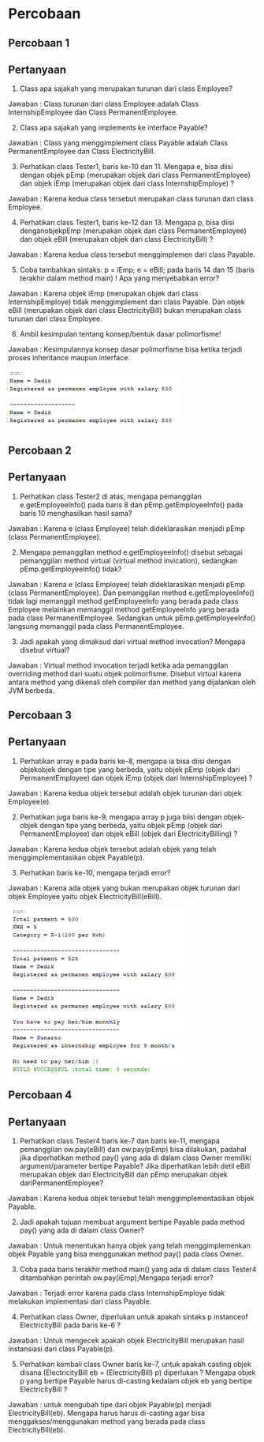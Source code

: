# Percobaan
## Percobaan 1
## Pertanyaan
1. Class apa sajakah yang merupakan turunan dari class Employee?

Jawaban : Class turunan dari class Employee adalah Class InternshipEmployee dan Class PermanentEmployee.

2. Class apa sajakah yang implements ke interface Payable?

Jawaban : Class yang menggimplement class Payable adalah Class PermanentEmployee dan Class ElectricityBill.

3. Perhatikan class Tester1, baris ke-10 dan 11. Mengapa e, bisa diisi dengan objek pEmp (merupakan objek dari class PermanentEmployee)
dan objek iEmp (merupakan objek dari class InternshipEmploye) ?

Jawaban : Karena kedua class tersebut merupakan class turunan dari class Employee.

4. Perhatikan class Tester1, baris ke-12 dan 13. Mengapa p, bisa diisi denganobjekpEmp (merupakan objek dari class
PermanentEmployee) dan objek eBill (merupakan objek dari class ElectricityBill) ?

Jawaban : Karena kedua class tersebut menggimplemen dari class Payable.

5. Coba tambahkan sintaks:
p = iEmp;
e = eBill;
pada baris 14 dan 15 (baris terakhir dalam method main) ! Apa yang menyebabkan error?

Jawaban : Karena objek iEmp (merupakan objek dari class InternshipEmploye) tidak menggimplement dari class Payable. 
Dan objek eBill (merupakan objek dari class ElectricityBill) bukan merupakan class turunan dari class Employee.

6. Ambil kesimpulan tentang konsep/bentuk dasar polimorfisme!

Jawaban : Kesimpulannya konsep dasar polimorfisme bisa ketika terjadi proses inheritance maupun interface.

<img src="img/o1.png" />

## Percobaan 2
## Pertanyaan
1. Perhatikan class Tester2 di atas, mengapa pemanggilan e.getEmployeeInfo() pada baris 8 dan pEmp.getEmployeeInfo() pada baris 10 menghasilkan hasil sama?

Jawaban : Karena e (class Employee) telah dideklarasikan menjadi pEmp (class PermanentEmployee).

2. Mengapa pemanggilan method e.getEmployeeInfo() disebut sebagai pemanggilan method virtual (virtual method invication), sedangkan pEmp.getEmployeeInfo() tidak?

Jawaban : Karena e (class Employee) telah dideklarasikan menjadi pEmp (class PermanentEmployee). 
Dan pemanggilan method e.getEmployeeInfo() tidak lagi memanggil method getEmployeeInfo yang berada pada class Employee melainkan memanggil method getEmployeeInfo yang berada pada class PermanentEmployee.
Sedangkan untuk pEmp.getEmployeeInfo() langsung memanggil pada class PermanentEmployee.

3. Jadi apakah yang dimaksud dari virtual method invocation? Mengapa disebut virtual?

Jawaban : Virtual method invocation terjadi ketika ada pemanggilan overriding method dari suatu objek polimorfisme. Disebut virtual karena antara method yang dikenali
oleh compiler dan method yang dijalankan oleh JVM berbeda.

## Percobaan 3
## Pertanyaan
1. Perhatikan array e pada baris ke-8, mengapa ia bisa diisi dengan objekobjek dengan tipe yang berbeda, yaitu objek pEmp (objek dari PermanentEmployee) dan objek iEmp (objek dari InternshipEmployee) ?

Jawaban : Karena kedua objek tersebut adalah objek turunan dari objek Employee(e).

2. Perhatikan juga baris ke-9, mengapa array p juga biisi dengan objek-objek dengan tipe yang berbeda, yaitu objek pEmp (objek dari PermanentEmployee) dan objek eBill (objek dari ElectricityBilling) ?

Jawaban : Karena kedua objek tersebut adalah objek yang telah menggimplementasikan objek Payable(p).

3. Perhatikan baris ke-10, mengapa terjadi error?

Jawaban : Karena ada objek yang bukan merupakan objek turunan dari objek Employee yaitu objek ElectricityBill(eBill).

<img src="img/o2.png" /> 

## Percobaan 4
## Pertanyaan
1. Perhatikan class Tester4 baris ke-7 dan baris ke-11, mengapa pemanggilan ow.pay(eBill) dan ow.pay(pEmp) bisa dilakukan, padahal jika diperhatikan method pay() yang ada di dalam class Owner memiliki argument/parameter bertipe Payable? Jika diperhatikan lebih detil eBill merupakan objek dari
ElectricityBill dan pEmp merupakan objek dariPermanentEmployee?

Jawaban : Karena kedua objek tersebut telah menggimplementasikan objek Payable.

2. Jadi apakah tujuan membuat argument bertipe Payable pada method pay() yang ada di dalam class Owner?

Jawaban : Untuk menentukan hanya objek yang telah menggimplemenkan objek Payable yang bisa menggunakan method pay() pada class Owner.

3. Coba pada baris terakhir method main() yang ada di dalam class Tester4 ditambahkan perintah ow.pay(iEmp);Mengapa terjadi error?

Jawaban : Terjadi error karena pada class InternshipEmploye tidak melakukan implementasi dari class Payable.

4. Perhatikan class Owner, diperlukan untuk apakah sintaks p instanceof ElectricityBill pada baris ke-6 ?

Jawaban : Untuk mengecek apakah objek ElectricityBill merupakan hasil instansiasi dari class Payable(p).

5. Perhatikan kembali class Owner baris ke-7, untuk apakah casting objek disana (ElectricityBill eb = (ElectricityBill) p) diperlukan ? Mengapa objek p yang bertipe Payable harus di-casting kedalam objek eb yang bertipe ElectricityBill ?

Jawaban : untuk mengubah tipe dari objek Payable(p) menjadi ElectricityBill(eb). Mengapa harus harus di-casting agar bisa menggakses/menggunakan method yang berada pada class ElectricityBill(eb).
